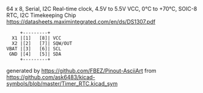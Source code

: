 64 x 8, Serial, I2C Real-time clock, 4.5V to 5.5V VCC, 0°C to +70°C, SOIC-8
RTC, I2C Timekeeping Chip
https://datasheets.maximintegrated.com/en/ds/DS1307.pdf


	     +---------+
	  X1 |[1]   [8]| VCC
	  X2 |[2]   [7]| SQW/OUT
	VBAT |[3]   [6]| SCL
	 GND |[4]   [5]| SDA
	     +---------+


generated by https://github.com/FBEZ/Pinout-AsciiArt from https://github.com/ask6483/kicad-symbols/blob/master/Timer_RTC.kicad_sym
